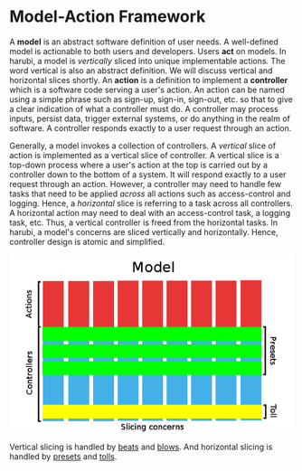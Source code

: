 Model-Action Framework
======================

A **model** is an abstract software definition of user needs. A well-defined model is actionable to both users and developers. Users **act** on models. In harubi, a model is *vertically* sliced into unique implementable actions. The word vertical is also an abstract definition. We will discuss vertical and horizontal slices shortly. An **action** is a definition to implement a **controller** which is a software code serving a user's action. An action can be named using a simple phrase such as sign-up, sign-in, sign-out, etc. so that to give a clear indication of what a controller must do. A controller may process inputs, persist data, trigger external systems, or do anything in the realm of software. A controller responds exactly to a user request through an action.

Generally, a model invokes a collection of controllers. A *vertical* slice of action is implemented as a vertical slice of controller. A vertical slice is a top-down process where a user's action at the top is carried out by a controller down to the bottom of a system. It will respond exactly to a user request through an action. However, a controller may need to handle few tasks that need to be applied *across* all actions such as access-control and logging. Hence, a *horizontal* slice is referring to a task across all controllers. A horizontal action may need to deal with an access-control task, a logging task, etc. Thus, a vertical controller is freed from the horizontal tasks. In harubi, a model's concerns are sliced vertically and horizontally. Hence, controller design is atomic and simplified.

<p align="center">
  <img src="model-action.png">
</p>

Vertical slicing is handled by [beats](../../docs/beat.md) and [blows](../../docs/blow.md). And horizontal slicing is handled by [presets](../../docs/preset.md) and [tolls](../../docs/toll.md).

